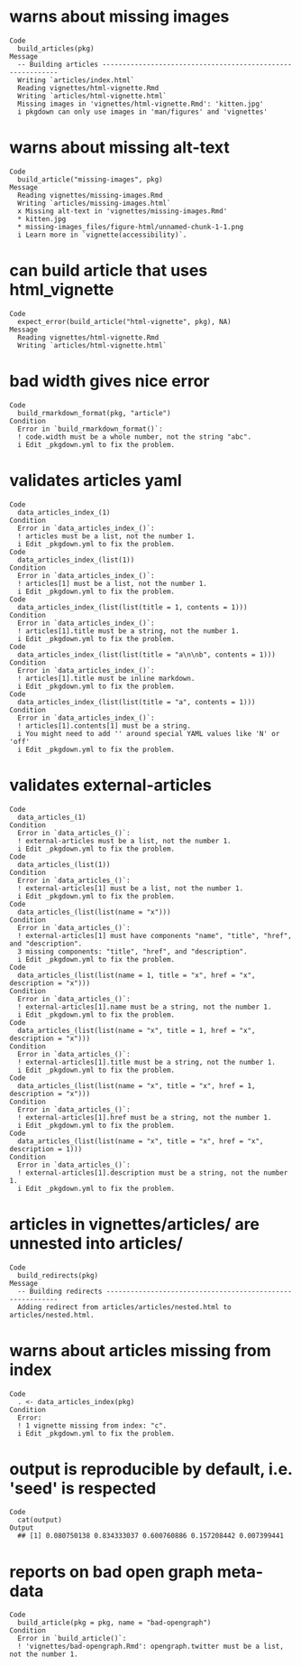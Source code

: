 # warns about missing images

    Code
      build_articles(pkg)
    Message
      -- Building articles -----------------------------------------------------------
      Writing `articles/index.html`
      Reading vignettes/html-vignette.Rmd
      Writing `articles/html-vignette.html`
      Missing images in 'vignettes/html-vignette.Rmd': 'kitten.jpg'
      i pkgdown can only use images in 'man/figures' and 'vignettes'

# warns about missing alt-text

    Code
      build_article("missing-images", pkg)
    Message
      Reading vignettes/missing-images.Rmd
      Writing `articles/missing-images.html`
      x Missing alt-text in 'vignettes/missing-images.Rmd'
      * kitten.jpg
      * missing-images_files/figure-html/unnamed-chunk-1-1.png
      i Learn more in `vignette(accessibility)`.

# can build article that uses html_vignette

    Code
      expect_error(build_article("html-vignette", pkg), NA)
    Message
      Reading vignettes/html-vignette.Rmd
      Writing `articles/html-vignette.html`

# bad width gives nice error

    Code
      build_rmarkdown_format(pkg, "article")
    Condition
      Error in `build_rmarkdown_format()`:
      ! code.width must be a whole number, not the string "abc".
      i Edit _pkgdown.yml to fix the problem.

# validates articles yaml

    Code
      data_articles_index_(1)
    Condition
      Error in `data_articles_index_()`:
      ! articles must be a list, not the number 1.
      i Edit _pkgdown.yml to fix the problem.
    Code
      data_articles_index_(list(1))
    Condition
      Error in `data_articles_index_()`:
      ! articles[1] must be a list, not the number 1.
      i Edit _pkgdown.yml to fix the problem.
    Code
      data_articles_index_(list(list(title = 1, contents = 1)))
    Condition
      Error in `data_articles_index_()`:
      ! articles[1].title must be a string, not the number 1.
      i Edit _pkgdown.yml to fix the problem.
    Code
      data_articles_index_(list(list(title = "a\n\nb", contents = 1)))
    Condition
      Error in `data_articles_index_()`:
      ! articles[1].title must be inline markdown.
      i Edit _pkgdown.yml to fix the problem.
    Code
      data_articles_index_(list(list(title = "a", contents = 1)))
    Condition
      Error in `data_articles_index_()`:
      ! articles[1].contents[1] must be a string.
      i You might need to add '' around special YAML values like 'N' or 'off'
      i Edit _pkgdown.yml to fix the problem.

# validates external-articles

    Code
      data_articles_(1)
    Condition
      Error in `data_articles_()`:
      ! external-articles must be a list, not the number 1.
      i Edit _pkgdown.yml to fix the problem.
    Code
      data_articles_(list(1))
    Condition
      Error in `data_articles_()`:
      ! external-articles[1] must be a list, not the number 1.
      i Edit _pkgdown.yml to fix the problem.
    Code
      data_articles_(list(list(name = "x")))
    Condition
      Error in `data_articles_()`:
      ! external-articles[1] must have components "name", "title", "href", and "description".
      3 missing components: "title", "href", and "description".
      i Edit _pkgdown.yml to fix the problem.
    Code
      data_articles_(list(list(name = 1, title = "x", href = "x", description = "x")))
    Condition
      Error in `data_articles_()`:
      ! external-articles[1].name must be a string, not the number 1.
      i Edit _pkgdown.yml to fix the problem.
    Code
      data_articles_(list(list(name = "x", title = 1, href = "x", description = "x")))
    Condition
      Error in `data_articles_()`:
      ! external-articles[1].title must be a string, not the number 1.
      i Edit _pkgdown.yml to fix the problem.
    Code
      data_articles_(list(list(name = "x", title = "x", href = 1, description = "x")))
    Condition
      Error in `data_articles_()`:
      ! external-articles[1].href must be a string, not the number 1.
      i Edit _pkgdown.yml to fix the problem.
    Code
      data_articles_(list(list(name = "x", title = "x", href = "x", description = 1)))
    Condition
      Error in `data_articles_()`:
      ! external-articles[1].description must be a string, not the number 1.
      i Edit _pkgdown.yml to fix the problem.

# articles in vignettes/articles/ are unnested into articles/

    Code
      build_redirects(pkg)
    Message
      -- Building redirects ----------------------------------------------------------
      Adding redirect from articles/articles/nested.html to articles/nested.html.

# warns about articles missing from index

    Code
      . <- data_articles_index(pkg)
    Condition
      Error:
      ! 1 vignette missing from index: "c".
      i Edit _pkgdown.yml to fix the problem.

# output is reproducible by default, i.e. 'seed' is respected

    Code
      cat(output)
    Output
      ## [1] 0.080750138 0.834333037 0.600760886 0.157208442 0.007399441

# reports on bad open graph meta-data

    Code
      build_article(pkg = pkg, name = "bad-opengraph")
    Condition
      Error in `build_article()`:
      ! 'vignettes/bad-opengraph.Rmd': opengraph.twitter must be a list, not the number 1.

